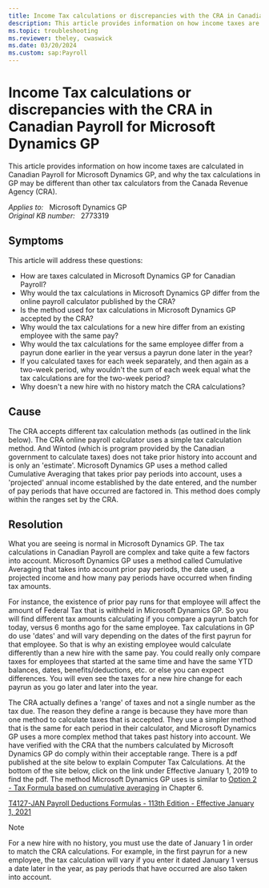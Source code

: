```yaml
---
title: Income Tax calculations or discrepancies with the CRA in Canadian Payroll
description: This article provides information on how income taxes are calculated in Canadian Payroll for Microsoft Dynamics GP, and why the tax calculations in GP may be different than other tax calculators from the Canada Revenue Agency (CRA).
ms.topic: troubleshooting
ms.reviewer: theley, cwaswick
ms.date: 03/20/2024
ms.custom: sap:Payroll
---
```

# Income Tax calculations or discrepancies with the CRA in Canadian Payroll for Microsoft Dynamics GP

This article provides information on how income taxes are calculated in Canadian Payroll for Microsoft Dynamics GP, and why the tax calculations in GP may be different than other tax calculators from the Canada Revenue Agency (CRA).

_Applies to:_ &nbsp; Microsoft Dynamics GP  
_Original KB number:_ &nbsp; 2773319

## Symptoms

This article will address these questions:

- How are taxes calculated in Microsoft Dynamics GP for Canadian Payroll?
- Why would the tax calculations in Microsoft Dynamics GP differ from the online payroll calculator published by the CRA?
- Is the method used for tax calculations in Microsoft Dynamics GP accepted by the CRA?
- Why would the tax calculations for a new hire differ from an existing employee with the same pay?
- Why would the tax calculations for the same employee differ from a payrun done earlier in the year versus a payrun done later in the year?
- If you calculated taxes for each week separately, and then again as a two-week period, why wouldn't the sum of each week equal what the tax calculations are for the two-week period?
- Why doesn't a new hire with no history match the CRA calculations?

## Cause

The CRA accepts different tax calculation methods (as outlined in the link below). The CRA online payroll calculator uses a simple tax calculation method. And Wintod (which is program provided by the Canadian government to calculate taxes) does not take prior history into account and is only an 'estimate'. Microsoft Dynamics GP uses a method called Cumulative Averaging that takes prior pay periods into account, uses a 'projected' annual income established by the date entered, and the number of pay periods that have occurred are factored in. This method does comply within the ranges set by the CRA.

## Resolution

What you are seeing is normal in Microsoft Dynamics GP. The tax calculations in Canadian Payroll are complex and take quite a few factors into account. Microsoft Dynamics GP uses a method called Cumulative Averaging that takes into account prior pay periods, the date used, a projected income and how many pay periods have occurred when finding tax amounts.

For instance, the existence of prior pay runs for that employee will affect the amount of Federal Tax that is withheld in Microsoft Dynamics GP. So you will find different tax amounts calculating if you compare a payrun batch for today, versus 6 months ago for the same employee. Tax calculations in GP do use 'dates' and will vary depending on the dates of the first payrun for that employee. So that is why an existing employee would calculate differently than a new hire with the same pay. You could really only compare taxes for employees that started at the same time and have the same YTD balances, dates, benefits/deductions, etc. or else you can expect differences. You will even see the taxes for a new hire change for each payrun as you go later and later into the year.

The CRA actually defines a 'range' of taxes and not a single number as the tax due. The reason they define a range is because they have more than one method to calculate taxes that is accepted. They use a simpler method that is the same for each period in their calculator, and Microsoft Dynamics GP uses a more complex method that takes past history into account. We have verified with the CRA that the numbers calculated by Microsoft Dynamics GP do comply within their acceptable range. There is a pdf published at the site below to explain Computer Tax Calculations. At the bottom of the site below, click on the link under Effective January 1, 2019 to find the pdf. The method Microsoft Dynamics GP uses is similar to [Option 2 - Tax Formula based on cumulative averaging](https://www.canada.ca/en/revenue-agency/services/forms-publications/payroll/t4127-payroll-deductions-formulas/t4127-jan/t4127-jan-payroll-deductions-formulas-computer-programs.html#toc49) in Chapter 6.

[T4127-JAN Payroll Deductions Formulas - 113th Edition - Effective January 1, 2021](https://www.canada.ca/en/revenue-agency/services/forms-publications/payroll/t4127-payroll-deductions-formulas/t4127-jan/)

> [!NOTE]
> For a new hire with no history, you must use the date of January 1 in order to match the CRA calculations. For example, in the first payrun for a new employee, the tax calculation will vary if you enter it dated January 1 versus a date later in the year, as pay periods that have occurred are also taken into account.
